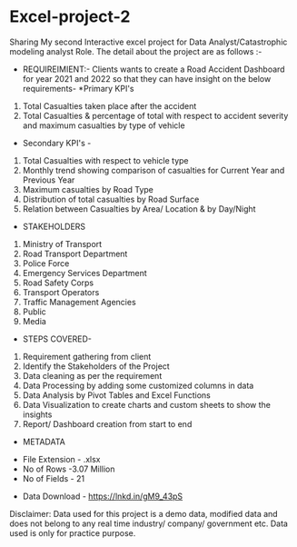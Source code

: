 # Excel-project-2
Sharing My second Interactive excel project for Data Analyst/Catastrophic modeling analyst Role. The detail about the project are as follows :-

* REQUIREIMIENT:-
Clients wants to create a Road Accident Dashboard for year 2021 and 2022 so that they can have insight on the below requirements-
*Primary KPI's
 1) Total Casualties taken place after the accident
 2) Total Casualties & percentage of total with respect to accident severity and maximum casualties by type of vehicle

* Secondary KPI's - 
 1) Total Casualties with respect to vehicle type
 2) Monthly trend showing comparison of casualties for Current Year and Previous Year
 3) Maximum casualties by Road Type
 4) Distribution of total casualties by Road Surface
 5) Relation between Casualties by Area/ Location & by Day/Night

* STAKEHOLDERS
 1) Ministry of Transport
 2) Road Transport Department
 3) Police Force
 4) Emergency Services Department
 5) Road Safety Corps
 6) Transport Operators
 7) Traffic Management Agencies
 8) Public
 9) Media

* STEPS COVERED-
 1. Requirement gathering from client
 2. Identify the Stakeholders of the Project
 3. Data cleaning as per the requirement
 4. Data Processing by adding some customized columns in data
 5. Data Analysis by Pivot Tables and Excel Functions
 6. Data Visualization to create charts and custom sheets to show the insights
 7. Report/ Dashboard creation from start to end

* METADATA
- File Extension - .xlsx
- No of Rows -3.07 Million
- No of Fields - 21

* Data Download - https://lnkd.in/gM9_43pS

Disclaimer:
Data used for this project is a demo data, modified data and does not belong to any real time industry/ company/ government etc. Data used is only for practice purpose.
